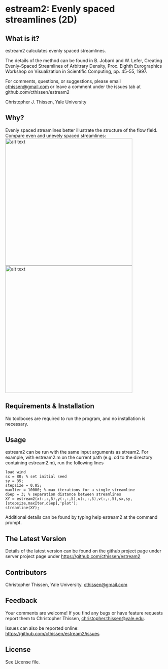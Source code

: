 # estream2: Evenly spaced streamlines (2D) 

What is it?
----------------- 
estream2 calculates evenly spaced streamlines. 

The details of the method can be found in  B. Jobard and W. Lefer, Creating Evenly-Spaced Streamlines
of Arbitrary Density, Proc. Eighth Eurographics Workshop on Visualization in
Scientific Computing, pp. 45-55, 1997.

For comments, questions, or suggestions, please email cthissen@gmail.com or 
leave a comment under the issues tab at github.com/cthissen/estream2

Christopher J. Thissen, Yale University  

Why?
-----------------
Evenly spaced streamlines better illustrate the structure of the flow field. Compare even and unevely spaced streamlines:  
<img src="https://github.com/cthissen/estream2/blob/master/fig_estream2.png" alt="alt text" width="400px" height="400px">
<img src="https://github.com/cthissen/estream2/blob/master/fig_stream2.png" alt="alt text" width="400px" height="400px">


Requirements & Installation
------------------ 
No toolboxes are required to run the program, and no installation is necessary.

Usage
------------------ 
estream2 can be run with the same input arguments as stream2. For example, with estream2.m on the current path (e.g. cd to the directory containing estream2.m), run the following lines
````
load wind
sx = 80; % set initial seed
sy = 35;
stepsize = 0.05; 
maxIter = 10000; % max iterations for a single streamline
dSep = 3; % separation distance between streamlines
XY = estream2(x(:,:,5),y(:,:,5),u(:,:,5),v(:,:,5),sx,sy,[stepsize,maxIter,dSep],'plot');
streamline(XY);
````
Additional details can be found by typing help estream2 at the command prompt.


The Latest Version
------------------ 
Details of the latest version can be found on the github project page under 
  server project page under https://github.com/cthissen/estream2

Contributors
------------------ 
Christopher Thissen, Yale University. cthissen@gmail.com


Feedback
------------------ 
Your comments are welcome! If you find any bugs or have feature requests report them to
Christopher Thissen, christopher.thissen@yale.edu. 

Issues can also be reported online: https://github.com/cthissen/estream2/issues


License
------------------ 
See License file.
